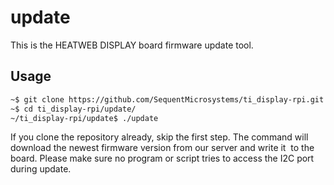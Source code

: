 # update

This is the HEATWEB DISPLAY board firmware update tool.

## Usage

```bash
~$ git clone https://github.com/SequentMicrosystems/ti_display-rpi.git
~$ cd ti_display-rpi/update/
~/ti_display-rpi/update$ ./update
```

If you clone the repository already, skip the first step. 
The command will download the newest firmware version from our server and write it  to the board.
Please make sure no program or script tries to access the I2C port during update. 
